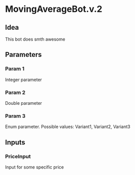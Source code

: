 ﻿MovingAverageBot.v.2
===

## Idea
This bot does smth awesome


## Parameters

### Param 1
Integer parameter

### Param 2
Double parameter

### Param 3
Enum parameter. Possible values: Variant1, Variant2, Variant3


## Inputs

### PriceInput
Input for some specific price

